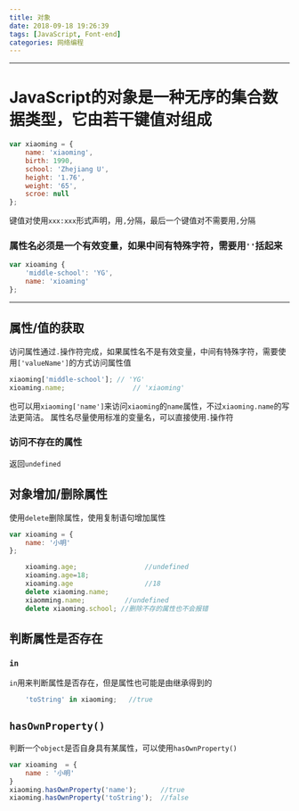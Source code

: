 ```yaml
---
title: 对象
date: 2018-09-18 19:26:39
tags: [JavaScript, Font-end]
categories: 网络编程
---
```


---
# JavaScript的对象是一种无序的集合数据类型，它由若干键值对组成
```javascript
var xiaoming = {
    name: 'xiaoming',
    birth: 1990,
    school: 'Zhejiang U',
    height: '1.76',
    weight: '65',
    scroe: null
};
```
键值对使用`xxx:xxx`形式声明，用`,`分隔，最后一个键值对不需要用`,`分隔
<br>

### 属性名必须是一个有效变量，如果中间有特殊字符，需要用`''`括起来
```javascript
var xioaming {
    'middle-school': 'YG',
    name: 'xioaming'
};
```

---
## 属性/值的获取
访问属性通过`.`操作符完成，如果属性名不是有效变量，中间有特殊字符，需要使用`['valueName']`的方式访问属性值

```javascript
xiaoming['middle-school']; // 'YG'
xioaming.name;                 // 'xiaoming'
```


也可以用`xiaoming['name']`来访问`xiaoming`的`name`属性，不过`xiaoming.name`的写法更简洁。
属性名尽量使用标准的变量名，可以直接使用`.`操作符

### 访问不存在的属性
返回`undefined`

## 对象增加/删除属性
使用`delete`删除属性，使用复制语句增加属性
```javascript
var xioaming = {
    name: '小明'
};

    xioaming.age;                 //undefined
    xioaming.age=18;
    xioaming.age                  //18
    delete xiaoming.name;
    xiaomming.name;          //undefined
    delete xiaoming.school; //删除不存的属性也不会报错
  ```
## 判断属性是否存在
### `in`
`in`用来判断属性是否存在，但是属性也可能是由继承得到的
```javascript
    'toString' in xiaoming;   //true
```
## `hasOwnProperty()`
判断一个`object`是否自身具有某属性，可以使用`hasOwnProperty()`
```javascript
var xioaming  = {
    name : '小明'
}
xiaoming.hasOwnProperty('name');      //true
xiaoming.hasOwnProperty('toString');  //false
```

